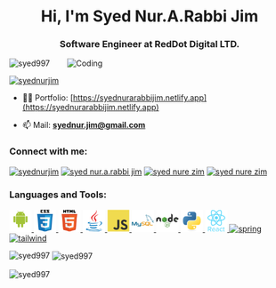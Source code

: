 <h1 align="center">Hi, I'm Syed Nur.A.Rabbi Jim</h1>
<h3 align="center">Software Engineer at RedDot Digital LTD.</h3>
<img align="right" alt="Coding" width="400" src="https://miro.medium.com/v2/resize:fit:1024/0*JHagKWo00UfFNNCV">

<p align="left"> <img src="https://komarev.com/ghpvc/?username=syed997&label=Profile%20views&color=0e75b6&style=flat" alt="syed997" /> </p>

<p align="left"> <a href="https://twitter.com/syednurjim" target="blank"><img src="https://img.shields.io/twitter/follow/syednurjim?logo=twitter&style=for-the-badge" alt="syednurjim" /></a> </p>


- 👨‍💻 Portfolio: [https://syednurarabbijim.netlify.app](https://syednurarabbijim.netlify.app)


- 📫 Mail: **syednur.jim@gmail.com**


<h3 align="left">Connect with me:</h3>
<p align="left">
<a href="https://twitter.com/syednurjim" target="blank"><img align="center" src="https://raw.githubusercontent.com/rahuldkjain/github-profile-readme-generator/master/src/images/icons/Social/twitter.svg" alt="syednurjim" height="30" width="40" /></a>
<a href="https://linkedin.com/in/syed nur.a.rabbi jim" target="blank"><img align="center" src="https://raw.githubusercontent.com/rahuldkjain/github-profile-readme-generator/master/src/images/icons/Social/linked-in-alt.svg" alt="syed nur.a.rabbi jim" height="30" width="40" /></a>
<a href="https://fb.com/syed nure zim" target="blank"><img align="center" src="https://raw.githubusercontent.com/rahuldkjain/github-profile-readme-generator/master/src/images/icons/Social/facebook.svg" alt="syed nure zim" height="30" width="40" /></a>
<a href="https://instagram.com/syed nure zim" target="blank"><img align="center" src="https://raw.githubusercontent.com/rahuldkjain/github-profile-readme-generator/master/src/images/icons/Social/instagram.svg" alt="syed nure zim" height="30" width="40" /></a>

</p>

<h3 align="left">Languages and Tools:</h3>
<p align="left"> <a href="https://developer.android.com" target="_blank" rel="noreferrer"> <img src="https://raw.githubusercontent.com/devicons/devicon/master/icons/android/android-original-wordmark.svg" alt="android" width="40" height="40"/> </a> <a href="https://www.w3schools.com/css/" target="_blank" rel="noreferrer"> <img src="https://raw.githubusercontent.com/devicons/devicon/master/icons/css3/css3-original-wordmark.svg" alt="css3" width="40" height="40"/> </a> <a href="https://www.w3.org/html/" target="_blank" rel="noreferrer"> <img src="https://raw.githubusercontent.com/devicons/devicon/master/icons/html5/html5-original-wordmark.svg" alt="html5" width="40" height="40"/> </a> <a href="https://www.java.com" target="_blank" rel="noreferrer"> <img src="https://raw.githubusercontent.com/devicons/devicon/master/icons/java/java-original.svg" alt="java" width="40" height="40"/> </a> <a href="https://developer.mozilla.org/en-US/docs/Web/JavaScript" target="_blank" rel="noreferrer"> <img src="https://raw.githubusercontent.com/devicons/devicon/master/icons/javascript/javascript-original.svg" alt="javascript" width="40" height="40"/> </a> <a href="https://www.mysql.com/" target="_blank" rel="noreferrer"> <img src="https://raw.githubusercontent.com/devicons/devicon/master/icons/mysql/mysql-original-wordmark.svg" alt="mysql" width="40" height="40"/> </a> <a href="https://nodejs.org" target="_blank" rel="noreferrer"> <img src="https://raw.githubusercontent.com/devicons/devicon/master/icons/nodejs/nodejs-original-wordmark.svg" alt="nodejs" width="40" height="40"/> </a> <a href="https://www.python.org" target="_blank" rel="noreferrer"> <img src="https://raw.githubusercontent.com/devicons/devicon/master/icons/python/python-original.svg" alt="python" width="40" height="40"/> </a> <a href="https://reactjs.org/" target="_blank" rel="noreferrer"> <img src="https://raw.githubusercontent.com/devicons/devicon/master/icons/react/react-original-wordmark.svg" alt="react" width="40" height="40"/> </a> <a href="https://spring.io/" target="_blank" rel="noreferrer"> <img src="https://www.vectorlogo.zone/logos/springio/springio-icon.svg" alt="spring" width="40" height="40"/> </a> <a href="https://tailwindcss.com/" target="_blank" rel="noreferrer"> <img src="https://www.vectorlogo.zone/logos/tailwindcss/tailwindcss-icon.svg" alt="tailwind" width="40" height="40"/> </a> </p>

<p><img align="left" src="https://github-readme-stats.vercel.app/api/top-langs?username=syed997&show_icons=true&locale=en&layout=compact" alt="syed997" /></p>

<p>&nbsp;<img align="center" src="https://github-readme-stats.vercel.app/api?username=syed997&show_icons=true&locale=en" alt="syed997" /></p>

<p><img align="center" src="https://github-readme-streak-stats.herokuapp.com/?user=syed997&" alt="syed997" /></p>
